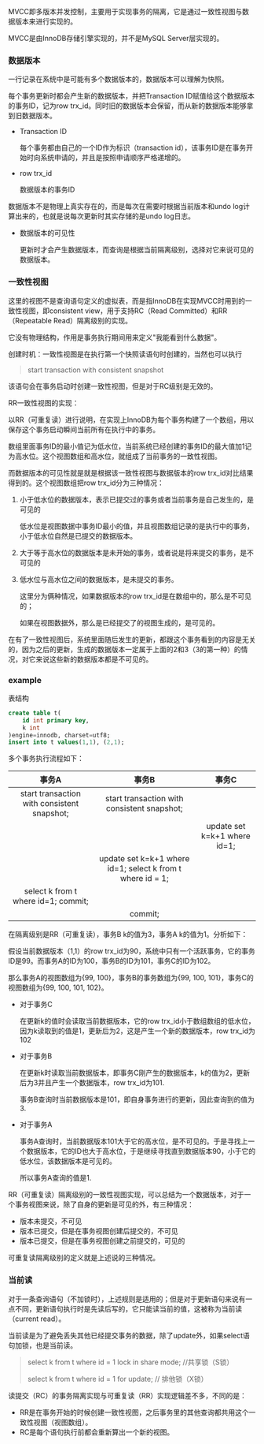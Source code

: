 MVCC即多版本并发控制，主要用于实现事务的隔离，它是通过一致性视图与数据版本来进行实现的。

MVCC是由InnoDB存储引擎实现的，并不是MySQL Server层实现的。



### 数据版本

一行记录在系统中是可能有多个数据版本的，数据版本可以理解为快照。

每个事务更新时都会产生新的数据版本，并把Transaction ID赋值给这个数据版本的事务ID，记为row trx_id。同时旧的数据版本会保留，而从新的数据版本能够拿到旧数据版本。

- Transaction ID

  每个事务都由自己的一个ID作为标识（transaction id），该事务ID是在事务开始时向系统申请的，并且是按照申请顺序严格递增的。

- row trx_id

  数据版本的事务ID

数据版本不是物理上真实存在的，而是每次在需要时根据当前版本和undo log计算出来的，也就是说每次更新时其实存储的是undo log日志。



- 数据版本的可见性

  更新时才会产生数据版本，而查询是根据当前隔离级别，选择对它来说可见的数据版本。



### 一致性视图

这里的视图不是查询语句定义的虚拟表，而是指InnoDB在实现MVCC时用到的一致性视图，即consistent view，用于支持RC（Read Committed）和RR（Repeatable Read）隔离级别的实现。

它没有物理结构，作用是事务执行期间用来定义"我能看到什么数据"。



创建时机：一致性视图是在执行第一个快照读语句时创建的，当然也可以执行

> start transaction with consistent snapshot

该语句会在事务启动时创建一致性视图，但是对于RC级别是无效的。



RR一致性视图的实现：

以RR（可重复读）进行说明，在实现上InnoDB为每个事务构建了一个数组，用以保存这个事务启动瞬间当前所有在执行中的事务。

数组里面事务ID的最小值记为低水位，当前系统已经创建的事务ID的最大值加1记为高水位。这个视图数组和高水位，就组成了当前事务的一致性视图。

而数据版本的可见性就是就是根据该一致性视图与数据版本的row trx_id对比结果得到的。这个视图数组把row trx_id分为三种情况：

1. 小于低水位的数据版本，表示已提交过的事务或者当前事务是自己发生的，是可见的

   低水位是视图数据中事务ID最小的值，并且视图数组记录的是执行中的事务，小于低水位自然是已提交的数据版本。

2. 大于等于高水位的数据版本是未开始的事务，或者说是将来提交的事务，是不可见的

3. 低水位与高水位之间的数据版本，是未提交的事务。

   这里分为俩种情况，如果数据版本的row trx_id是在数组中的，那么是不可见的；

   如果在视图数据外，那么是已经提交了的视图生成的，是可见的。

在有了一致性视图后，系统里面随后发生的更新，都跟这个事务看到的内容是无关的，因为之后的更新，生成的数据版本一定属于上面的2和3（3的第一种）的情况，对它来说这些新的数据版本都是不可见的。



### example

表结构

```sql
create table t(
	id int primary key,
    k int
)engine=innodb, charset=utf8;
insert into t values(1,1), (2,1);
```

多个事务执行流程如下：

|                    事务A                    |                           事务B                            |             事务C             |
| :-----------------------------------------: | :--------------------------------------------------------: | :---------------------------: |
| start transaction with consistent snapshot; |        start transaction with consistent snapshot;         |                               |
|                                             |                                                            | update set  k=k+1 where id=1; |
|                                             | update set k=k+1 where id=1; select k from t where id = 1; |                               |
|     select k from t where id=1; commit;     |                                                            |                               |
|                                             |                          commit;                           |                               |

在隔离级别是RR（可重复读），事务B k的值为3，事务A k的值为1。分析如下：

假设当前数据版本（1,1）的row trx_id为90，系统中只有一个活跃事务，它的事务ID是99。而事务A的ID为100，事务B的ID为101，事务C的ID为102。

那么事务A的视图数组为{99, 100}，事务B的事务数组为{99, 100, 101}，事务C的视图数组为{99, 100, 101, 102}。

- 对于事务C

  在更新k的值时会读取当前数据版本，它的row trx_id小于数组数组的低水位，因为k读取到的值是1，更新后为2，这是产生一个新的数据版本，row trx_id为102

- 对于事务B

  在更新k时读取当前数据版本，即事务C刚产生的数据版本，k的值为2，更新后为3并且产生一个数据版本，row trx_id为101.

  事务B查询时当前数据版本是101，即自身事务进行的更新，因此查询到的值为3.

- 对于事务A

  事务A查询时，当前数据版本101大于它的高水位，是不可见的。于是寻找上一个数据版本，它的ID也大于高水位，于是继续寻找直到数据版本90，小于它的低水位，该数据版本是可见的。

  所以事务A查询的值是1.



RR（可重复读）隔离级别的一致性视图实现，可以总结为一个数据版本，对于一个事务视图来说，除了自身的更新是可见的外，有三种情况：

- 版本未提交，不可见
- 版本已提交，但是在事务视图创建后提交的，不可见
- 版本已提交，但是在事务视图创建之前提交的，可见的

可重复读隔离级别的定义就是上述说的三种情况。



### 当前读

对于一条查询语句（不加锁时），上述规则是适用的；但是对于更新语句来说有一点不同，更新语句执行时是先读后写的，它只能读当前的值，这被称为当前读（current read）。

当前读是为了避免丢失其他已经提交事务的数据，除了update外，如果select语句加锁，也是当前读。

> select k from t where id = 1 lock in share mode;	//共享锁（S锁）
>
> select k from t where id = 1 for update;			// 排他锁（X锁）



读提交（RC）的事务隔离实现与可重复读（RR）实现逻辑差不多，不同的是：

- RR是在事务开始的时候创建一致性视图，之后事务里的其他查询都共用这个一致性视图（视图数组）。
- RC是每个语句执行前都会重新算出一个新的视图。

